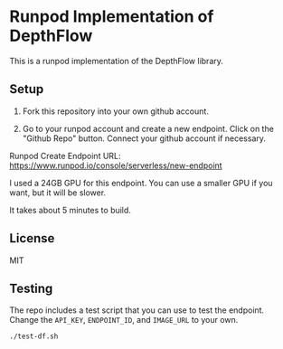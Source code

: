 # Runpod Implementation of DepthFlow

This is a runpod implementation of the DepthFlow library.

## Setup

1. Fork this repository into your own github account.

2. Go to your runpod account and create a new endpoint. Click on the "Github Repo" button. Connect your github account if necessary.

Runpod Create Endpoint URL:
https://www.runpod.io/console/serverless/new-endpoint

I used a 24GB GPU for this endpoint. You can use a smaller GPU if you want, but it will be slower.

It takes about 5 minutes to build.

## License

MIT



## Testing

The repo includes a test script that you can use to test the endpoint. Change the `API_KEY`, `ENDPOINT_ID`, and `IMAGE_URL` to your own.

```bash
./test-df.sh
```

